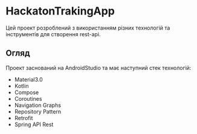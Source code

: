 <!DOCTYPE html>
<html>
<head>
    <meta charset="UTF-8">
</head>
<body>
    <h1>HackatonTrakingApp</h1>
    <p>Цей проект розроблений з використанням різних технологій та інструментів для створення rest-api.</p>
    <h2>Огляд</h2>
    <p>Проект заснований на AndroidStudio та має наступний стек технологій:</p>
    <ul>
        <li>Material3.0</li>
        <li>Kotlin</li>
        <li>Compose</li>
        <li>Coroutines</li>
        <li>Navigation Graphs</li>
        <li>Repository Pattern</li>
        <li>Retrofit</li>
        <li>Spring API Rest</li>
    </ul>
</body>
</html>
